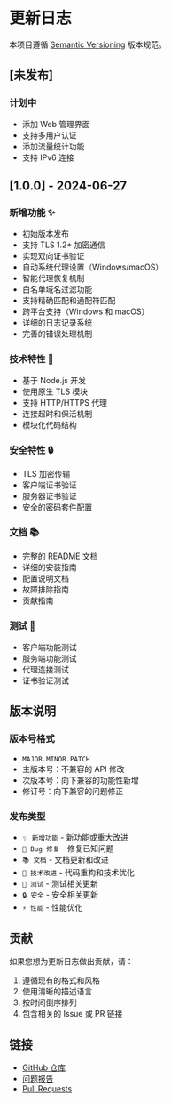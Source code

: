 # 更新日志

本项目遵循 [Semantic Versioning](https://semver.org/) 版本规范。

## [未发布]

### 计划中

- 添加 Web 管理界面
- 支持多用户认证
- 添加流量统计功能
- 支持 IPv6 连接

## [1.0.0] - 2024-06-27

### 新增功能 ✨

- 初始版本发布
- 支持 TLS 1.2+ 加密通信
- 实现双向证书验证
- 自动系统代理设置（Windows/macOS）
- 智能代理恢复机制
- 白名单域名过滤功能
- 支持精确匹配和通配符匹配
- 跨平台支持（Windows 和 macOS）
- 详细的日志记录系统
- 完善的错误处理机制

### 技术特性 🔧

- 基于 Node.js 开发
- 使用原生 TLS 模块
- 支持 HTTP/HTTPS 代理
- 连接超时和保活机制
- 模块化代码结构

### 安全特性 🔒

- TLS 加密传输
- 客户端证书验证
- 服务器证书验证
- 安全的密码套件配置

### 文档 📚

- 完整的 README 文档
- 详细的安装指南
- 配置说明文档
- 故障排除指南
- 贡献指南

### 测试 🧪

- 客户端功能测试
- 服务端功能测试
- 代理连接测试
- 证书验证测试

## 版本说明

### 版本号格式

- `MAJOR.MINOR.PATCH`
- 主版本号：不兼容的 API 修改
- 次版本号：向下兼容的功能性新增
- 修订号：向下兼容的问题修正

### 发布类型

- `✨ 新增功能` - 新功能或重大改进
- `🐛 Bug 修复` - 修复已知问题
- `📚 文档` - 文档更新和改进
- `🔧 技术改进` - 代码重构和技术优化
- `🧪 测试` - 测试相关更新
- `🔒 安全` - 安全相关更新
- `⚡ 性能` - 性能优化

## 贡献

如果您想为更新日志做出贡献，请：

1. 遵循现有的格式和风格
2. 使用清晰的描述语言
3. 按时间倒序排列
4. 包含相关的 Issue 或 PR 链接

## 链接

- [GitHub 仓库](https://github.com/OnTheWay0103/smartVPN)
- [问题报告](https://github.com/OnTheWay0103/smartVPN/issues)
- [Pull Requests](https://github.com/OnTheWay0103/smartVPN/pulls)
